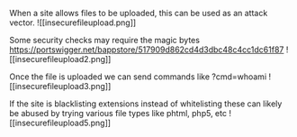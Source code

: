 When a site allows files to be uploaded, this can be used as an attack vector.
![[insecurefileupload.png]]

Some security checks may require the magic bytes
https://portswigger.net/bappstore/517909d862cd4d3dbc48c4cc1dc61f87
![[insecurefileupload2.png]]

Once the file is uploaded we can send commands like ?cmd=whoami
![[insecurefileupload3.png]]

If the site is blacklisting extensions instead of whitelisting these can likely be abused by trying various file types like phtml, php5, etc
![[insecurefileupload5.png]]